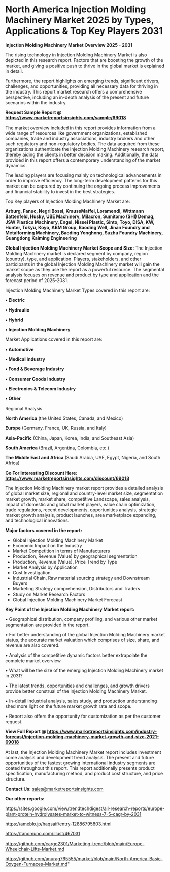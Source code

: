 # North America Injection Molding Machinery Market 2025 by Types, Applications & Top Key Players 2031

<Strong> Injection Molding Machinery Market Overview 2025 - 2031</strong>

The rising technology in Injection Molding Machinery Market is also depicted in this research report. Factors that are boosting the growth of the market, and giving a positive push to thrive in the global market is explained in detail.

Furthermore, the report highlights on emerging trends, significant drivers, challenges, and opportunities, providing all necessary data for thriving in the industry. This report market research offers a comprehensive perspective, including an in-depth analysis of the present and future scenarios within the industry.

<strong>Request Sample Report @ <a href=https://www.marketreportsinsights.com/sample/69018>https://www.marketreportsinsights.com/sample/69018</a></strong>

The market overview included in this report provides information from a wide range of resources like government organizations, established companies, trade and industry associations, industry brokers and other such regulatory and non-regulatory bodies. The data acquired from these organizations authenticate the Injection Molding Machinery research report, thereby aiding the clients in better decision making. Additionally, the data provided in this report offers a contemporary understanding of the market dynamics.

The leading players are focusing mainly on technological advancements in order to improve efficiency. The long-term development patterns for this market can be captured by continuing the ongoing process improvements and financial stability to invest in the best strategies.

Top Key players of Injection Molding Machinery Market are:

<strong>Arburg, Fanuc, Negri Bossi, KraussMaffei, Loramendi, Wittmann Battenfeld, Husky, UBE Machinery, Milacron, Sumitomo (SHI) Demag, JSW Plastics Machinery, Engel, Nissei Plastic, Sinto, Toyo, DISA, KW, Hunter, Tokyu, Koyo, ABM Group, Baoding Well, Jinan Foundry and Metalforming Machinery, Baoding Yonghong, Suzhu Foundry Machinery, Guangdong Kaiming Engineering</strong>

<strong><b>Global Injection Molding Machinery Market Scope and Size:</b></strong>
The Injection Molding Machinery market is declared segment by company, region (country), type, and application. Players, stakeholders, and other participants in the global Injection Molding Machinery market will gain the market scope as they use the report as a powerful resource. The segmental analysis focuses on revenue and product by type and application and the forecast period of 2025-2031.

Injection Molding Machinery Market Types covered in this report are:

<strong>• Electric

• Hydraulic

• Hybrid

• Injection Molding Machinery</strong>

Market Applications covered in this report are:

<strong>• Automotive

• Medical Industry

• Food & Beverage Industry

• Consumer Goods Industry

• Electronics & Telecom Industry

• Other</strong> 

Regional Analysis

<strong>North America</strong> (the United States, Canada, and Mexico)

<strong>Europe</strong> (Germany, France, UK, Russia, and Italy)

<strong>Asia-Pacific</strong> (China, Japan, Korea, India, and Southeast Asia)

<strong>South America</strong> (Brazil, Argentina, Colombia, etc.)

<strong>The Middle East and Africa</strong> (Saudi Arabia, UAE, Egypt, Nigeria, and South Africa)

<strong>Go For Interesting Discount Here: <a href=https://www.marketreportsinsights.com/discount/69018>https://www.marketreportsinsights.com/discount/69018</a></strong>

The Injection Molding Machinery market report provides a detailed analysis of global market size, regional and country-level market size, segmentation market growth, market share, competitive Landscape, sales analysis, impact of domestic and global market players, value chain optimization, trade regulations, recent developments, opportunities analysis, strategic market growth analysis, product launches, area marketplace expanding, and technological innovations.

<strong><b>Major factors covered in the report:</b></strong>
<ul>
  <li>Global Injection Molding Machinery Market </li>
  <li>Economic Impact on the Industry</li>
  <li>Market Competition in terms of Manufacturers</li>
  <li>Production, Revenue (Value) by geographical segmentation</li>
  <li>Production, Revenue (Value), Price Trend by Type</li>
  <li>Market Analysis by Application</li>
  <li>Cost Investigation</li>
  <li>Industrial Chain, Raw material sourcing strategy and Downstream Buyers</li>
  <li>Marketing Strategy comprehension, Distributors and Traders</li>
  <li>Study on Market Research Factors</li>
  <li>Global Injection Molding Machinery Market Forecast</li>
</ul>

<strong><b>Key Point of the Injection Molding Machinery Market report:</b></strong>

• Geographical distribution, company profiling, and various other market segmentation are provided in the report.

• For better understanding of the global Injection Molding Machinery market status, the accurate market valuation which comprises of size, share, and revenue are also covered.

• Analysis of the competitive dynamic factors better extrapolate the complete market overview

• What will be the size of the emerging Injection Molding Machinery market in 2031?

• The latest trends, opportunities and challenges, and growth drivers provide better construal of the Injection Molding Machinery Market.

• In-detail industrial analysis, sales study, and production understanding shed more light on the future market growth rate and scope.

• Report also offers the opportunity for customization as per the customer request.

<strong><b>View Full Report @ <a href=https://www.marketreportsinsights.com/industry-forecast/injection-molding-machinery-market-growth-and-size-2021-69018>https://www.marketreportsinsights.com/industry-forecast/injection-molding-machinery-market-growth-and-size-2021-69018</a></b></strong>


At last, the Injection Molding Machinery Market report includes investment come analysis and development trend analysis. The present and future opportunities of the fastest growing international industry segments are coated throughout this report. This report additionally presents product specification, manufacturing method, and product cost structure, and price structure.

<strong>Contact Us:</strong>
sales@marketreportsinsights.com

<strong>Our other reports:</strong>

<a href=https://sites.google.com/view/trendtechdigest/all-research-reports/europe-plant-protein-hydrolysates-market-to-witness-7-5-cagr-by-2031>https://sites.google.com/view/trendtechdigest/all-research-reports/europe-plant-protein-hydrolysates-market-to-witness-7-5-cagr-by-2031</a>

<a href=https://ameblo.jp/haqsaif/entry-12886795803.html>https://ameblo.jp/haqsaif/entry-12886795803.html</a>

<a href=https://tanomuno.com/illust/467031>https://tanomuno.com/illust/467031</a>

<a href=https://github.com/cargo2301/Marketing-trend/blob/main/Europe-Wheelchair-Lifts-Market.md>https://github.com/cargo2301/Marketing-trend/blob/main/Europe-Wheelchair-Lifts-Market.md</a>

<a href=https://github.com/anurag765555/market/blob/main/North-America-Basic-Oxygen-Furnaces-Market.md>https://github.com/anurag765555/market/blob/main/North-America-Basic-Oxygen-Furnaces-Market.md</a>"

